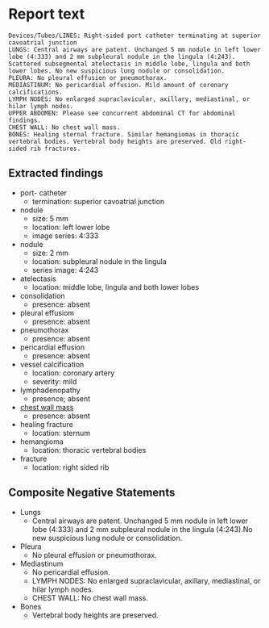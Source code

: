 # Report text

```text
Devices/Tubes/LINES: Right-sided port catheter terminating at superior cavoatrial junction
LUNGS: Central airways are patent. Unchanged 5 mm nodule in left lower lobe (4:333) and 2 mm subpleural nodule in the lingula (4:243). Scattered subsegmental atelectasis in middle lobe, lingula and both lower lobes. No new suspicious lung nodule or consolidation.
PLEURA: No pleural effusion or pneumothorax.
MEDIASTINUM: No pericardial effusion. Mild amount of coronary calcifications.
LYMPH NODES: No enlarged supraclavicular, axillary, mediastinal, or hilar lymph nodes.
UPPER ABDOMEN: Please see concurrent abdominal CT for abdominal findings.
CHEST WALL: No chest wall mass.
BONES: Healing sternal fracture. Similar hemangiomas in thoracic vertebral bodies. Vertebral body heights are preserved. Old right-sided rib fractures.
```

## Extracted findings

- port- catheter
  - termination: superior cavoatrial junction
- nodule
  - size: 5 mm
  - location: left lower lobe
  - image series: 4:333
- nodule
  - size: 2 mm
  - location: subpleural nodule in the lingula
  - series image: 4:243
- atelectasis
  - location: middle lobe, lingula and both lower lobes
- consolidation
  - presence: absent
- pleural effusiom
  - presence: absent
- pneumothorax
  - presence: absent
- pericardial effusion
  - presence: absent
- vessel calcification
  - location: coronary artery
  - severity: mild
- lymphadenopathy
  - presence; absent
- [chest wall mass](../../definitions/hood/chest-wall.json)  
  - presence: absent
- healing fracture
  - location: sternum
- hemangioma
  - location: thoracic vertebral bodies
- fracture
  - location: right sided rib

## Composite Negative Statements

- Lungs
  - Central airways are patent. Unchanged 5 mm nodule in left lower lobe (4:333) and 2 mm subpleural nodule in the lingula (4:243).No new suspicious lung nodule or consolidation.
- Pleura
  - No pleural effusion or pneumothorax.
- Mediastinum
  - No pericardial effusion.
  - LYMPH NODES: No enlarged supraclavicular, axillary, mediastinal, or hilar lymph nodes.
  - CHEST WALL: No chest wall mass.
- Bones
  - Vertebral body heights are preserved.
  